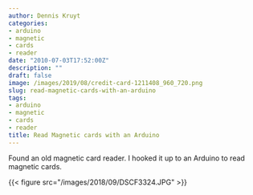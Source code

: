 ```yaml
---
author: Dennis Kruyt
categories:
- arduino
- magnetic
- cards
- reader
date: "2010-07-03T17:52:00Z"
description: ""
draft: false
image: /images/2019/08/credit-card-1211408_960_720.png
slug: read-magnetic-cards-with-an-arduino
tags:
- arduino
- magnetic
- cards
- reader
title: Read Magnetic cards with an Arduino
---
```



Found an old magnetic card reader. I hooked it up to an Arduino to read magnetic cards.

{{< figure src="/images/2018/09/DSCF3324.JPG" >}}



